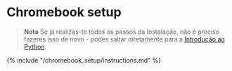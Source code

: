 # Chromebook setup

> **Nota** Se já realizas-te todos os passos da Instalação, não é preciso fazeres isso de novo - podes saltar diretamente para a [Introdução ao Python](../python_introduction/README.md).

{% include "/chromebook_setup/instructions.md" %}